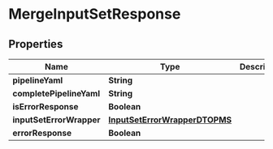 # MergeInputSetResponse

## Properties
Name | Type | Description | Notes
------------ | ------------- | ------------- | -------------
**pipelineYaml** | **String** |  |  [optional]
**completePipelineYaml** | **String** |  |  [optional]
**isErrorResponse** | **Boolean** |  |  [optional]
**inputSetErrorWrapper** | [**InputSetErrorWrapperDTOPMS**](InputSetErrorWrapperDTOPMS.md) |  |  [optional]
**errorResponse** | **Boolean** |  |  [optional]
